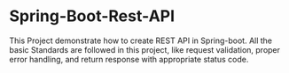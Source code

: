 # Spring-Boot-Rest-API
 This Project demonstrate how to create REST API in Spring-boot. All the basic Standards are followed in this project, like request validation, proper error handling, and return response with appropriate status code.
